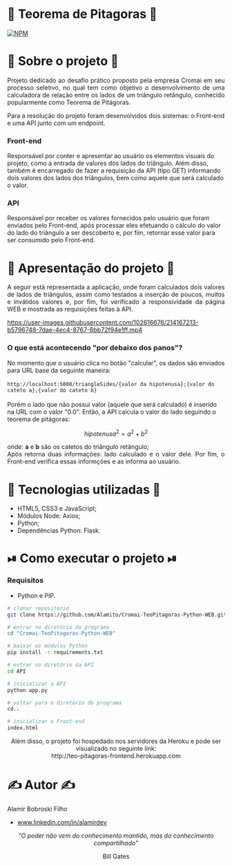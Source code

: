 # 🧮 Teorema de Pitagoras 🔺
[![NPM](https://img.shields.io/github/license/Alamito/Cromai-TeoPitagoras-Python-WEB)](https://github.com/Alamito/Cromai-TeoPitagoras-Python-WEB/blob/main/LICENSE)

# 📜 Sobre o projeto 📜
<p align="justify">
Projeto dedicado ao desafio prático proposto pela empresa Cromai em seu processo seletivo, no qual tem como objetivo o desenvolvimento de uma calculadora de relação entre os lados de um triângulo retângulo, conhecido popularmente como Teorema de Pitágoras.

Para a resolução do projeto foram desenvolvidos dois sistemas: o Front-end e uma API junto com um endpoint.

### Front-end
Responsável por conter e apresentar ao usuário os elementos visuais do projeto, como a entrada de valores dos lados do triângulo. Além disso, também é encarregado de fazer a requisição da API (tipo GET) informando dois valores dos lados dos triângulos, bem como aquele que será calculado o valor.

### API
Responsável por receber os valores fornecidos pelo usuário que foram enviados pelo Front-end, após processar eles efetuando o cálculo do valor do lado do triângulo a ser descoberto e, por fim, retornar esse valor para ser consumido pelo Front-end.
</p>

# 🎥 Apresentação do projeto 🎥
<p align="justify">
A seguir está representada a aplicação, onde foram calculados dois valores de lados de triângulos, assim como testados a inserção de poucos, muitos e inválidos valores e, por fim, foi verificado a responsividade da página WEB e mostrada as requisições feitas à API.
</p>

https://user-images.githubusercontent.com/102616676/214167213-b5796748-7dae-4ec4-8767-6bb72f94e1ff.mp4

<p align="justify">

### O que está acontecendo "por debaixo dos panos"?
No momento que o usuário clica no botão "calcular", os dados são enviados para URL base da seguinte maneira:<br/><br/>
`
http://localhost:5000/triangleSides/{valor da hipotenusa};{valor do cateto a};{valor do cateto b}
`
<br/><br/>
Porém o lado que não possui valor (aquele que será calculado) é inserido na URL com o valor "0.0". Então, a API calcula o valor do lado seguindo o teorema de pitágoras:
</p>

$$
   hipotenusa^2 = a^2 + b^2
$$

<p align="justify">
onde: <b>a</b> e <b>b</b> são os catetos do triãngulo retângulo;<br/>
Após retorna duas informações: lado calculado e o valor dele. Por fim, o Front-end verifica essas informções e as informa ao usuário.

</p>

# 🧬 Tecnologias utilizadas 🧬
- HTML5, CSS3 e JavaScript;
- Módulos Node: Axios;
- Python;
- Dependências Python: Flask.

# ⏯ Como executar o projeto ⏯

### Requisitos
- Python e PIP.

```bash
# clonar repositório
git clone https://github.com/Alamito/Cromai-TeoPitagoras-Python-WEB.git

# entrar no diretório do programa
cd "Cromai-TeoPitagoras-Python-WEB"

# baixar os módulos Python
pip install -r requirements.txt

# entrar no diretório da API
cd API

# inicializar a API
python app.py

# voltar para o diretório do programa
cd..

# inicializar o Front-end
index.html
```
<p align="center" a = "http://teo-pitagoras-frontend.herokuapp.com/">
Além disso, o projeto foi hospedado nos servidores da Heroku e pode ser visualizado no seguinte link: <br/>
http://teo-pitagoras-frontend.herokuapp.com
</p>


# ✍️ Autor ✍️
Alamir Bobroski Filho 
- www.linkedin.com/in/alamirdev

<p align = "center"><em>"O poder não vem do conhecimento mantido, mas do conhecimento compartilhado"</em></p> <p align = "center">Bill Gates</p>

